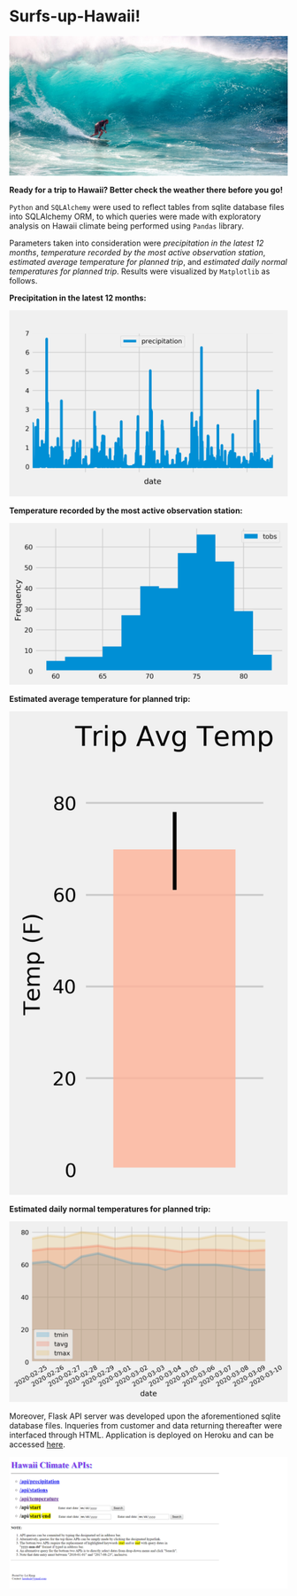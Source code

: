 # Surfs-up-Hawaii!

<img src="./static/images/surfs-up.jpeg" alt="Surfs Up">

<p><strong>Ready for a trip to Hawaii? Better check the weather there before you go!</strong></p>

<p><code>Python</code> and <code>SQLAlchemy</code> were used to reflect tables from sqlite database files into SQLAlchemy ORM, to which queries were made with exploratory analysis on Hawaii climate being performed using <code>Pandas</code> library.</p>  

<p>Parameters taken into consideration were <em>precipitation in the latest 12 months</em>, <em>temperature recorded by the most active observation station</em>, <em>estimated average temperature for planned trip</em>, and <em>estimated daily normal temperatures for planned trip</em>. Results were visualized by <code>Matplotlib</code> as follows.</p>

<p><strong>Precipitation in the latest 12 months:</strong></p>
<img src="./static/images/prcp_1yr.png" alt="Precipitation">

<p><strong>Temperature recorded by the most active observation station:</strong></p>
<img src="./static/images/tobs_9281.png" alt="TObs9281">

<p><strong>Estimated average temperature for planned trip:</strong></p>
<img src="./static/images/trip_avg_temp.png" alt="Est Trip TAvg">

<p><strong>Estimated daily normal temperatures for planned trip:</strong></p>
<img src="./static/images/daily_normal_temperature.png" alt="Est Trip TDaily">

<p>Moreover, Flask API server was developed upon the aforementioned sqlite database files. Inqueries from customer and data returning thereafter were interfaced through HTML. Application is deployed on Heroku and can be accessed <a href="https://surfs-up-hawaii.herokuapp.com/" target="_blank">here</a>.</p>
<img src="./static/images/screenshot_api.png" alt="API Screenshot">
